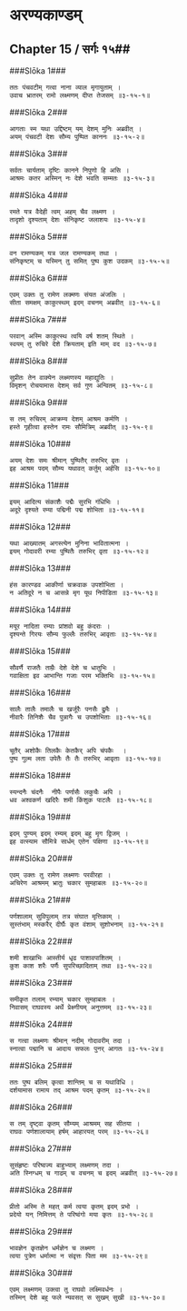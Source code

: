 अरण्यकाण्डम्
===============================


## Chapter 15  / सर्गः १५##


###Slōka 1###


    ततः पंचवटीम् गत्वा नाना व्याल मृगायुताम् ।
    उवाच भ्रातरम् रामो लक्ष्मणम् दीप्त तेजसम् ॥३-१५-१॥


###Slōka 2###


    आगताः स्म यथा उद्दिष्टम् यम् देशम् मुनिः अब्रवीत् ।
    अयम् पंचवटी देशः सौम्य पुष्पित काननः ॥३-१५-२॥


###Slōka 3###


    सर्वतः चार्यताम् दृष्टिः कानने निपुणो हि असि ।
    आश्रमः कतर अस्मिन् नः देशे भवति सम्मतः ॥३-१५-३॥


###Slōka 4###


    रमते यत्र वैदेही त्वम् अहम् चैव लक्ष्मण ।
    तादृशो दृश्यताम् देशः संनिकृष्ट जलाशयः ॥३-१५-४॥


###Slōka 5###


    वन रामण्यकम् यत्र जल रामण्यकम् तथा ।
    संनिकृष्टम् च यस्मिन् तु समित् पुष्प कुश उदकम् ॥३-१५-५॥


###Slōka 6###


    एवम् उक्तः तु रामेण लक्मणः संयत अंजलिः ।
    सीता समक्षम् काकुत्स्थम् इदम् वचनम् अब्रवीत् ॥३-१५-६॥


###Slōka 7###


    परवान् अस्मि काकुत्स्थ त्वयि वर्ष शतम् स्थिते ।
    स्वयम् तु रुचिरे देशे क्रियताम् इति माम् वद ॥३-१५-७॥


###Slōka 8###


    सुप्रीतः तेन वाक्येन लक्ष्मणस्य महाद्युतिः ।
    विमृशन् रोचयामास देशम् सर्व गुण अन्वितम् ॥३-१५-८॥


###Slōka 9###


    स तम् रुचिरम् आक्रम्य देशम् आश्रम कर्मणि ।
    हस्ते गृहीत्वा हस्तेन रामः सौमित्रिम् अब्रवीत् ॥३-१५-९॥


###Slōka 10###


    अयम् देशः समः श्रीमान् पुष्पितैर् तरुभिर् वृतः ।
    इह आश्रम पदम् सौम्य यथावत् कर्तुम् अर्हसि ॥३-१५-१०॥


###Slōka 11###


    इयम् आदित्य संकाशैः पद्मैः सुरभि गंधिभिः ।
    अदूरे दृश्यते रम्या पद्मिनी पद्म शोभिता ॥३-१५-११॥


###Slōka 12###


    यथा आख्यातम् अगस्त्येन मुनिना भावितात्मना ।
    इयम् गोदावरी रम्या पुष्पितैः तरुभिर् वृता ॥३-१५-१२॥


###Slōka 13###


    हंस कारण्डव आकीर्णा चक्रवाक उपशोभिता ।
    न अतिदूरे न च आसन्ने मृग यूथ निपीडिता ॥३-१५-१३॥


###Slōka 14###


    मयूर नादिता रम्याः प्रांशवो बहु कंदराः ।
    दृश्यन्ते गिरयः सौम्य फुल्लैः तरुभिर् आवृताः ॥३-१५-१४॥


###Slōka 15###


    सौवर्णै राजतैः ताम्रैः देशे देशे च धातुभिः ।
    गवाक्षिता इव आभान्ति गजाः परम भक्तिभिः ॥३-१५-१५॥


###Slōka 16###


    सालैः तालैः तमालैः च खर्जूरैः पनसैः द्रुमैः ।
    नीवारैः तिनिशैः चैव पुन्नागैः च उपशोभिताः ॥३-१५-१६॥


###Slōka 17###


    चूतैर् अशोकैः तिलकैः केतकैर् अपि चंपकैः  ।
    पुष्प गुल्म लता उपेतैः तैः तैः तरुभिर् आवृताः ॥३-१५-१७॥


###Slōka 18###


    स्यन्दनैः चंदनैः  नीपैः पर्णासैः लकुचैः अपि ।
    धव अश्वकर्ण खदिरैः शमी किंशुक पाटलैः ॥३-१५-१८॥


###Slōka 19###


    इदम् पुण्यम् इदम् रम्यम् इदम् बहु मृग द्विजम् ।
    इह वत्स्याम सौमित्रे सार्धम् एतेन पक्षिणा ॥३-१५-१९॥


###Slōka 20###


    एवम् उक्तः तु रामेण लक्ष्मणः परवीरहा ।
    अचिरेण आश्रमम् भ्रातुः चकार सुमहाबलः ॥३-१५-२०॥


###Slōka 21###


    पर्णशालाम् सुविपुलाम् तत्र संघात मृत्तिकाम् ।
    सुस्तंभाम् मस्करैर् दीर्घैः कृत वंशाम् सुशोभनाम् ॥३-१५-२१॥


###Slōka 22###


    शमी शाखाभिः आस्तीर्य धृढ पाशावपाशितम् ।
    कुश काश शरैः पर्णैः सुपरिच्छादिताम् तथा ॥३-१५-२२॥


###Slōka 23###


    समीकृत तलाम् रम्याम् चकार सुमहाबलः ।
    निवासम् राघवस्य अर्थे प्रेक्ष्णीयम् अनुत्तमम् ॥३-१५-२३॥


###Slōka 24###


    स गत्वा लक्ष्मणः श्रीमान् नदीम् गोदावरीम् तदा ।
    स्नात्वा पद्मानि च आदाय सफलः पुनर् आगतः ॥३-१५-२४॥


###Slōka 25###


    ततः पुष्प बलिम् कृत्वा शान्तिम् च स यथाविधि ।
    दर्शयामास रामाय तद् आश्रम पदम् कृतम् ॥३-१५-२५॥


###Slōka 26###


    स तम् दृष्ट्वा कृतम् सौम्यम् आश्रमम् सह सीतया ।
    राघवः पर्णशालायाम् हर्षम् आहारयत् परम् ॥३-१५-२६॥


###Slōka 27###


    सुसंहृष्टः परिष्वज्य बाहुभ्याम् लक्ष्मणम् तदा ।
    अति स्निग्धम् च गाढम् च वचनम् च इदम् अब्रवीत् ॥३-१५-२७॥


###Slōka 28###


    प्रीतो अस्मि ते महत् कर्म त्वया कृतम् इदम् प्रभो ।
    प्रदेयो यन् निमित्तम् ते परिष्वंगो मया कृतः ॥३-१५-२८॥


###Slōka 29###


    भावज्ञेन कृतज्ञेन धर्मज्ञेन च लक्ष्मण ।
    त्वया पुत्रेण धर्मात्मा न संवृत्तः पिता मम ॥३-१५-२९॥


###Slōka 30###


    एवम् लक्ष्मणम् उक्त्वा तु राघवो लक्ष्मिवर्धनः ।
    तस्मिन् देशे बहु फले न्यवसत् स सुखम् सुखी ॥३-१५-३०॥


